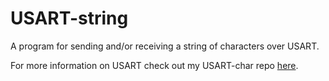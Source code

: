 # USART-string

<p align="justify">A program for sending and/or receiving a string of characters over USART.</p>

<p align="justify">For more information on USART check out my USART-char repo <a href="https://github.com/asitha-navaratne/USART-char">here</a>.</p>
